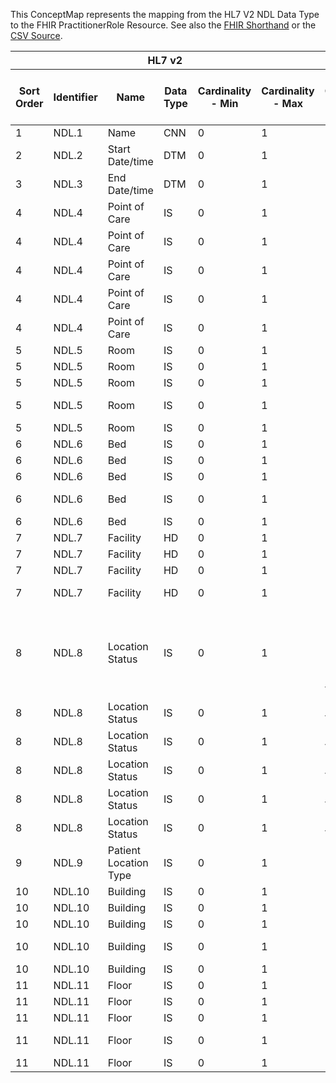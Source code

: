 
This ConceptMap represents the mapping from the HL7 V2 NDL Data Type to the FHIR PractitionerRole Resource. See also the <a href='https://github.com/HL7/v2-to-fhir/blob/master/tank/Datatype NDL to PractitionerRole.fsh'>FHIR Shorthand</a> or the <a href='https://github.com/HL7/v2-to-fhir/blob/master/mappings/datatypes/HL7 Data Type - FHIR R4_ NDL[PractitionerRole] - Sheet1.csv'>CSV Source</a>.
<table class='grid'><thead>
<tr><th colspan='6'>HL7 v2</th><th colspan='3'>Condition (IF True, args)</th><th colspan='8'>HL7 FHIR</th><th rowspan='2'>Comments</th></tr>
<tr><th title='Rows are listed in sequence of how they appear in the v2 standard. The first column, Sort Order, provides a sort order that can re-create the original v2 standard sequence in case one opts to re-sort/filter the rows.'>Sort Order</th><th title='Contains the formal Data Type Name and Component Sequence according to the base standard using &quot;.&quot; as the delimiter.'>Identifier</th><th title='The formal name of the field in the most current published version.'>Name</th><th title='The data type of the field in the most current published version if not deprecated, otherwise the data type at the time it was deprecated and removed.'>Data Type</th><th title='The V2 min cardinality expressed numerically.'>Cardinality - Min</th><th title='The V2 max cardinality expressed numerically.' style='border-right: 2px'>Cardinality - Max</th><th title='Condition in an easy to read syntax (Computable ANTLR)'>Computable ANTLR</th><th title='Condition in FHIRPath Notation'>Computable FHIRPath</th><th title='Condition expressed in narrative form' style='border-right: 2px'>Narrative</th><th title='An existing FHIR attribute in the target FHIR version.'>FHIR Attribute</th><th title='The FHIR attribute&apos;s data type in the target FHIR version.'>Proposed Extension</th><th title='The proposed FHIR Extension.'>Data Type</th><th title='The FHIR min cardinality expressed numerically.'>Cardinality - Min</th><th title='The FHIR max cardinality expressed numerically.' style='border-right: 2px'>Cardinality - Max</th><th title='The URL to the Data Type Map that is to be used for the attribute in this segment.'>Data Type Mapping</th><th title='The fixed or computed value to assign.'>Vocabulary Mapping<br/>(IS, ID, CE, CEN, CWE)</th><th title='Mapping for terminology tables.'>Assignment</th></tr></thead>
<tbody>
<tr> <td>1</td><td>NDL.1</td><td>Name</td><td>CNN</td><td>0</td><td style='border-right: 2px'>1</td><td></td><td></td><td style='border-right: 2px'></td><td><a href='https://hl7.org/fhir/R4/PractitionerRole.PractitionerRole-definitions.html#PractitionerRole.practitioner'>PractitionerRole.practitioner</a>(<a href='https://hl7.org/fhir/R4/PractitionerRole.PractitionerRole-definitions.html#PractitionerRole.Practitioner'>PractitionerRole.Practitioner</a>)</td><td></td><td><a href='https://hl7.org/fhir/R4/references.html'>Reference</a>(<a href='https://hl7.org/fhir/R4/PractitionerRole.PractitionerRole-definitions.html#PractitionerRole.Practitioner'>PractitionerRole.Practitioner</a>)</td><td>0</td><td>1</td><td><a href='ConceptMap-datatype-cnn-to-practitioner.html'>CNN[Practitioner]</a></td><td></td><td></td><td></td></tr>
<tr> <td>2</td><td>NDL.2</td><td>Start Date/time</td><td>DTM</td><td>0</td><td style='border-right: 2px'>1</td><td></td><td></td><td style='border-right: 2px'></td><td><a href='https://hl7.org/fhir/R4/PractitionerRole.PractitionerRole-definitions.html#PractitionerRole.period.start'>PractitionerRole.period.start</a></td><td></td><td><a href='https://hl7.org/fhir/R4/PractitionerRole.PractitionerRole-definitions.html#PractitionerRole.dateTime'>PractitionerRole.dateTime</a></td><td>0</td><td>1</td><td></td><td></td><td></td><td></td></tr>
<tr> <td>3</td><td>NDL.3</td><td>End Date/time</td><td>DTM</td><td>0</td><td style='border-right: 2px'>1</td><td></td><td></td><td style='border-right: 2px'></td><td><a href='https://hl7.org/fhir/R4/PractitionerRole.PractitionerRole-definitions.html#PractitionerRole.period.end'>PractitionerRole.period.end</a></td><td></td><td><a href='https://hl7.org/fhir/R4/PractitionerRole.PractitionerRole-definitions.html#PractitionerRole.dateTime'>PractitionerRole.dateTime</a></td><td>0</td><td>1</td><td></td><td></td><td></td><td></td></tr>
<tr> <td>4</td><td>NDL.4</td><td>Point of Care</td><td>IS</td><td>0</td><td style='border-right: 2px'>1</td><td></td><td></td><td style='border-right: 2px'></td><td><a href='https://hl7.org/fhir/R4/PractitionerRole.PractitionerRole-definitions.html#PractitionerRole..identifier'>PractitionerRole..identifier</a></td><td></td><td><a href='https://hl7.org/fhir/R4/PractitionerRole.PractitionerRole-definitions.html#PractitionerRole.Identifier'>PractitionerRole.Identifier</a></td><td></td><td></td><td><a href='ConceptMap-datatype-hd-to-identifier.html'>HD[Identifier]</a></td><td></td><td></td><td></td></tr>
<tr> <td>4</td><td>NDL.4</td><td>Point of Care</td><td>IS</td><td>0</td><td style='border-right: 2px'>1</td><td></td><td></td><td style='border-right: 2px'></td><td><a href='https://hl7.org/fhir/R4/PractitionerRole.PractitionerRole-definitions.html#PractitionerRole..mode'>PractitionerRole..mode</a></td><td></td><td><a href='https://hl7.org/fhir/R4/PractitionerRole.PractitionerRole-definitions.html#PractitionerRole.code'>PractitionerRole.code</a></td><td>0</td><td>1</td><td></td><td></td><td>"instance"</td><td></td></tr>
<tr> <td>4</td><td>NDL.4</td><td>Point of Care</td><td>IS</td><td>0</td><td style='border-right: 2px'>1</td><td></td><td></td><td style='border-right: 2px'></td><td><a href='https://hl7.org/fhir/R4/PractitionerRole.PractitionerRole-definitions.html#PractitionerRole..physicalType.coding.code'>PractitionerRole..physicalType.coding.code</a></td><td></td><td><a href='https://hl7.org/fhir/R4/PractitionerRole.PractitionerRole-definitions.html#PractitionerRole.code'>PractitionerRole.code</a></td><td>0</td><td>1</td><td></td><td></td><td>/extension??-poc/</td><td></td></tr>
<tr> <td>4</td><td>NDL.4</td><td>Point of Care</td><td>IS</td><td>0</td><td style='border-right: 2px'>1</td><td></td><td></td><td style='border-right: 2px'></td><td><a href='https://hl7.org/fhir/R4/PractitionerRole.PractitionerRole-definitions.html#PractitionerRole..physicalType.coding.system'>PractitionerRole..physicalType.coding.system</a></td><td></td><td><a href='https://hl7.org/fhir/R4/PractitionerRole.PractitionerRole-definitions.html#PractitionerRole.uri'>PractitionerRole.uri</a></td><td>0</td><td>1</td><td></td><td></td><td>"<a href='http://terminology.hl7.org/CodeSystem/location-physical-type'>http://terminology.hl7.org/CodeSystem/location-physical-type</a>"</td><td></td></tr>
<tr> <td>4</td><td>NDL.4</td><td>Point of Care</td><td>IS</td><td>0</td><td style='border-right: 2px'>1</td><td></td><td></td><td style='border-right: 2px'></td><td><a href='https://hl7.org/fhir/R4/PractitionerRole.PractitionerRole-definitions.html#PractitionerRole..partOf.reference'>PractitionerRole..partOf.reference</a>(<a href='https://hl7.org/fhir/R4/PractitionerRole.PractitionerRole-definitions.html#PractitionerRole.Location'>PractitionerRole.Location</a>)</td><td></td><td><a href='https://hl7.org/fhir/R4/PractitionerRole.PractitionerRole-definitions.html#PractitionerRole.string'>PractitionerRole.string</a></td><td>0</td><td>1</td><td></td><td></td><td></td><td></td></tr>
<tr> <td>5</td><td>NDL.5</td><td>Room</td><td>IS</td><td>0</td><td style='border-right: 2px'>1</td><td></td><td></td><td style='border-right: 2px'></td><td><a href='https://hl7.org/fhir/R4/PractitionerRole.PractitionerRole-definitions.html#PractitionerRole..identifier'>PractitionerRole..identifier</a></td><td></td><td><a href='https://hl7.org/fhir/R4/PractitionerRole.PractitionerRole-definitions.html#PractitionerRole.Identifier'>PractitionerRole.Identifier</a></td><td></td><td></td><td><a href='ConceptMap-datatype-hd-to-identifier.html'>HD[Identifier]</a></td><td></td><td></td><td></td></tr>
<tr> <td>5</td><td>NDL.5</td><td>Room</td><td>IS</td><td>0</td><td style='border-right: 2px'>1</td><td></td><td></td><td style='border-right: 2px'></td><td><a href='https://hl7.org/fhir/R4/PractitionerRole.PractitionerRole-definitions.html#PractitionerRole..mode'>PractitionerRole..mode</a></td><td></td><td><a href='https://hl7.org/fhir/R4/PractitionerRole.PractitionerRole-definitions.html#PractitionerRole.code'>PractitionerRole.code</a></td><td>0</td><td>1</td><td></td><td></td><td>"instance"</td><td></td></tr>
<tr> <td>5</td><td>NDL.5</td><td>Room</td><td>IS</td><td>0</td><td style='border-right: 2px'>1</td><td></td><td></td><td style='border-right: 2px'></td><td><a href='https://hl7.org/fhir/R4/PractitionerRole.PractitionerRole-definitions.html#PractitionerRole..physicalType.coding.code'>PractitionerRole..physicalType.coding.code</a></td><td></td><td><a href='https://hl7.org/fhir/R4/PractitionerRole.PractitionerRole-definitions.html#PractitionerRole.code'>PractitionerRole.code</a></td><td>0</td><td>1</td><td></td><td></td><td>"ro"</td><td></td></tr>
<tr> <td>5</td><td>NDL.5</td><td>Room</td><td>IS</td><td>0</td><td style='border-right: 2px'>1</td><td></td><td></td><td style='border-right: 2px'></td><td><a href='https://hl7.org/fhir/R4/PractitionerRole.PractitionerRole-definitions.html#PractitionerRole..physicalType.coding.system'>PractitionerRole..physicalType.coding.system</a></td><td></td><td><a href='https://hl7.org/fhir/R4/PractitionerRole.PractitionerRole-definitions.html#PractitionerRole.uri'>PractitionerRole.uri</a></td><td>0</td><td>1</td><td></td><td></td><td>"<a href='http://terminology.hl7.org/CodeSystem/location-physical-type'>http://terminology.hl7.org/CodeSystem/location-physical-type</a>"</td><td></td></tr>
<tr> <td>5</td><td>NDL.5</td><td>Room</td><td>IS</td><td>0</td><td style='border-right: 2px'>1</td><td></td><td></td><td style='border-right: 2px'></td><td><a href='https://hl7.org/fhir/R4/PractitionerRole.PractitionerRole-definitions.html#PractitionerRole..partOf.reference'>PractitionerRole..partOf.reference</a>(<a href='https://hl7.org/fhir/R4/PractitionerRole.PractitionerRole-definitions.html#PractitionerRole.Location'>PractitionerRole.Location</a>)</td><td></td><td><a href='https://hl7.org/fhir/R4/PractitionerRole.PractitionerRole-definitions.html#PractitionerRole.string'>PractitionerRole.string</a></td><td>0</td><td>1</td><td></td><td></td><td></td><td></td></tr>
<tr> <td>6</td><td>NDL.6</td><td>Bed</td><td>IS</td><td>0</td><td style='border-right: 2px'>1</td><td></td><td></td><td style='border-right: 2px'></td><td><a href='https://hl7.org/fhir/R4/PractitionerRole.PractitionerRole-definitions.html#PractitionerRole..identifier'>PractitionerRole..identifier</a></td><td></td><td><a href='https://hl7.org/fhir/R4/PractitionerRole.PractitionerRole-definitions.html#PractitionerRole.Identifier'>PractitionerRole.Identifier</a></td><td></td><td></td><td><a href='ConceptMap-datatype-hd-to-identifier.html'>HD[Identifier]</a></td><td></td><td></td><td></td></tr>
<tr> <td>6</td><td>NDL.6</td><td>Bed</td><td>IS</td><td>0</td><td style='border-right: 2px'>1</td><td></td><td></td><td style='border-right: 2px'></td><td><a href='https://hl7.org/fhir/R4/PractitionerRole.PractitionerRole-definitions.html#PractitionerRole..mode'>PractitionerRole..mode</a></td><td></td><td><a href='https://hl7.org/fhir/R4/PractitionerRole.PractitionerRole-definitions.html#PractitionerRole.code'>PractitionerRole.code</a></td><td>0</td><td>1</td><td></td><td></td><td>"instance"</td><td></td></tr>
<tr> <td>6</td><td>NDL.6</td><td>Bed</td><td>IS</td><td>0</td><td style='border-right: 2px'>1</td><td></td><td></td><td style='border-right: 2px'></td><td><a href='https://hl7.org/fhir/R4/PractitionerRole.PractitionerRole-definitions.html#PractitionerRole..physicalType.coding.code'>PractitionerRole..physicalType.coding.code</a></td><td></td><td><a href='https://hl7.org/fhir/R4/PractitionerRole.PractitionerRole-definitions.html#PractitionerRole.code'>PractitionerRole.code</a></td><td>0</td><td>1</td><td></td><td></td><td>"bd"</td><td></td></tr>
<tr> <td>6</td><td>NDL.6</td><td>Bed</td><td>IS</td><td>0</td><td style='border-right: 2px'>1</td><td></td><td></td><td style='border-right: 2px'></td><td><a href='https://hl7.org/fhir/R4/PractitionerRole.PractitionerRole-definitions.html#PractitionerRole..physicalType.coding.system'>PractitionerRole..physicalType.coding.system</a></td><td></td><td><a href='https://hl7.org/fhir/R4/PractitionerRole.PractitionerRole-definitions.html#PractitionerRole.uri'>PractitionerRole.uri</a></td><td>0</td><td>1</td><td></td><td></td><td>"<a href='http://terminology.hl7.org/CodeSystem/location-physical-type'>http://terminology.hl7.org/CodeSystem/location-physical-type</a>"</td><td></td></tr>
<tr> <td>6</td><td>NDL.6</td><td>Bed</td><td>IS</td><td>0</td><td style='border-right: 2px'>1</td><td></td><td></td><td style='border-right: 2px'></td><td><a href='https://hl7.org/fhir/R4/PractitionerRole.PractitionerRole-definitions.html#PractitionerRole..partOf.reference'>PractitionerRole..partOf.reference</a>(<a href='https://hl7.org/fhir/R4/PractitionerRole.PractitionerRole-definitions.html#PractitionerRole.Location'>PractitionerRole.Location</a>)</td><td></td><td><a href='https://hl7.org/fhir/R4/PractitionerRole.PractitionerRole-definitions.html#PractitionerRole.string'>PractitionerRole.string</a></td><td>0</td><td>1</td><td></td><td></td><td></td><td></td></tr>
<tr> <td>7</td><td>NDL.7</td><td>Facility</td><td>HD</td><td>0</td><td style='border-right: 2px'>1</td><td></td><td></td><td style='border-right: 2px'></td><td><a href='https://hl7.org/fhir/R4/PractitionerRole.PractitionerRole-definitions.html#PractitionerRole..identifier'>PractitionerRole..identifier</a></td><td></td><td><a href='https://hl7.org/fhir/R4/PractitionerRole.PractitionerRole-definitions.html#PractitionerRole.Identifier'>PractitionerRole.Identifier</a></td><td></td><td></td><td><a href='ConceptMap-datatype-hd-to-identifier.html'>HD[Identifier]</a></td><td></td><td></td><td></td></tr>
<tr> <td>7</td><td>NDL.7</td><td>Facility</td><td>HD</td><td>0</td><td style='border-right: 2px'>1</td><td></td><td></td><td style='border-right: 2px'></td><td><a href='https://hl7.org/fhir/R4/PractitionerRole.PractitionerRole-definitions.html#PractitionerRole..mode'>PractitionerRole..mode</a></td><td></td><td><a href='https://hl7.org/fhir/R4/PractitionerRole.PractitionerRole-definitions.html#PractitionerRole.code'>PractitionerRole.code</a></td><td>0</td><td>1</td><td></td><td></td><td>"instance"</td><td></td></tr>
<tr> <td>7</td><td>NDL.7</td><td>Facility</td><td>HD</td><td>0</td><td style='border-right: 2px'>1</td><td></td><td></td><td style='border-right: 2px'></td><td><a href='https://hl7.org/fhir/R4/PractitionerRole.PractitionerRole-definitions.html#PractitionerRole..physicalType.coding.code'>PractitionerRole..physicalType.coding.code</a></td><td></td><td><a href='https://hl7.org/fhir/R4/PractitionerRole.PractitionerRole-definitions.html#PractitionerRole.code'>PractitionerRole.code</a></td><td>0</td><td>1</td><td></td><td></td><td>"si"</td><td></td></tr>
<tr> <td>7</td><td>NDL.7</td><td>Facility</td><td>HD</td><td>0</td><td style='border-right: 2px'>1</td><td></td><td></td><td style='border-right: 2px'></td><td><a href='https://hl7.org/fhir/R4/PractitionerRole.PractitionerRole-definitions.html#PractitionerRole..physicalType.coding.system'>PractitionerRole..physicalType.coding.system</a></td><td></td><td><a href='https://hl7.org/fhir/R4/PractitionerRole.PractitionerRole-definitions.html#PractitionerRole.uri'>PractitionerRole.uri</a></td><td>0</td><td>1</td><td></td><td></td><td>"<a href='http://terminology.hl7.org/CodeSystem/location-physical-type'>http://terminology.hl7.org/CodeSystem/location-physical-type</a>"</td><td></td></tr>
<tr> <td>8</td><td>NDL.8</td><td>Location Status</td><td>IS</td><td>0</td><td style='border-right: 2px'>1</td><td>IF PL.1 AND PL.2 AND PL.3 AND PL.4 AND PL.7 AND PL.8 NOT VALUED</td><td></td><td style='border-right: 2px'></td><td><a href='https://hl7.org/fhir/R4/PractitionerRole.PractitionerRole-definitions.html#PractitionerRole..status'>PractitionerRole..status</a></td><td></td><td></td><td>0</td><td>1</td><td><a href='ConceptMap-datatype-is-to-code.html'>IS[code]</a></td><td></td><td></td><td></td></tr>
<tr> <td>8</td><td>NDL.8</td><td>Location Status</td><td>IS</td><td>0</td><td style='border-right: 2px'>1</td><td>IF PL.2 VALUED</td><td></td><td style='border-right: 2px'></td><td><a href='https://hl7.org/fhir/R4/PractitionerRole.PractitionerRole-definitions.html#PractitionerRole..status'>PractitionerRole..status</a></td><td></td><td></td><td>0</td><td>1</td><td><a href='ConceptMap-datatype-is-to-code.html'>IS[code]</a></td><td></td><td></td><td></td></tr>
<tr> <td>8</td><td>NDL.8</td><td>Location Status</td><td>IS</td><td>0</td><td style='border-right: 2px'>1</td><td>IF PL.3 VALUED</td><td></td><td style='border-right: 2px'></td><td><a href='https://hl7.org/fhir/R4/PractitionerRole.PractitionerRole-definitions.html#PractitionerRole..status'>PractitionerRole..status</a></td><td></td><td></td><td>0</td><td>1</td><td><a href='ConceptMap-datatype-is-to-code.html'>IS[code]</a></td><td></td><td></td><td></td></tr>
<tr> <td>8</td><td>NDL.8</td><td>Location Status</td><td>IS</td><td>0</td><td style='border-right: 2px'>1</td><td>IF PL.4 VALUED</td><td></td><td style='border-right: 2px'></td><td><a href='https://hl7.org/fhir/R4/PractitionerRole.PractitionerRole-definitions.html#PractitionerRole..status'>PractitionerRole..status</a></td><td></td><td></td><td>0</td><td>1</td><td><a href='ConceptMap-datatype-is-to-code.html'>IS[code]</a></td><td></td><td></td><td></td></tr>
<tr> <td>8</td><td>NDL.8</td><td>Location Status</td><td>IS</td><td>0</td><td style='border-right: 2px'>1</td><td>IF PL.7 VALUED</td><td></td><td style='border-right: 2px'></td><td><a href='https://hl7.org/fhir/R4/PractitionerRole.PractitionerRole-definitions.html#PractitionerRole..status'>PractitionerRole..status</a></td><td></td><td></td><td>0</td><td>1</td><td><a href='ConceptMap-datatype-is-to-code.html'>IS[code]</a></td><td></td><td></td><td></td></tr>
<tr> <td>8</td><td>NDL.8</td><td>Location Status</td><td>IS</td><td>0</td><td style='border-right: 2px'>1</td><td>IF PL.8 VALUED</td><td></td><td style='border-right: 2px'></td><td><a href='https://hl7.org/fhir/R4/PractitionerRole.PractitionerRole-definitions.html#PractitionerRole..status'>PractitionerRole..status</a></td><td></td><td></td><td>0</td><td>1</td><td><a href='ConceptMap-datatype-is-to-code.html'>IS[code]</a></td><td></td><td></td><td></td></tr>
<tr> <td>9</td><td>NDL.9</td><td>Patient Location Type</td><td>IS</td><td>0</td><td style='border-right: 2px'>1</td><td></td><td></td><td style='border-right: 2px'></td><td></td><td></td><td></td><td></td><td></td><td></td><td></td><td></td><td></td></tr>
<tr> <td>10</td><td>NDL.10</td><td>Building</td><td>IS</td><td>0</td><td style='border-right: 2px'>1</td><td></td><td></td><td style='border-right: 2px'></td><td><a href='https://hl7.org/fhir/R4/PractitionerRole.PractitionerRole-definitions.html#PractitionerRole..identifier'>PractitionerRole..identifier</a></td><td></td><td><a href='https://hl7.org/fhir/R4/PractitionerRole.PractitionerRole-definitions.html#PractitionerRole.Identifier'>PractitionerRole.Identifier</a></td><td></td><td></td><td><a href='ConceptMap-datatype-hd-to-identifier.html'>HD[Identifier]</a></td><td></td><td></td><td></td></tr>
<tr> <td>10</td><td>NDL.10</td><td>Building</td><td>IS</td><td>0</td><td style='border-right: 2px'>1</td><td></td><td></td><td style='border-right: 2px'></td><td><a href='https://hl7.org/fhir/R4/PractitionerRole.PractitionerRole-definitions.html#PractitionerRole..mode'>PractitionerRole..mode</a></td><td></td><td><a href='https://hl7.org/fhir/R4/PractitionerRole.PractitionerRole-definitions.html#PractitionerRole.code'>PractitionerRole.code</a></td><td>0</td><td>1</td><td></td><td></td><td>"instance"</td><td></td></tr>
<tr> <td>10</td><td>NDL.10</td><td>Building</td><td>IS</td><td>0</td><td style='border-right: 2px'>1</td><td></td><td></td><td style='border-right: 2px'></td><td><a href='https://hl7.org/fhir/R4/PractitionerRole.PractitionerRole-definitions.html#PractitionerRole..physicalType.coding.code'>PractitionerRole..physicalType.coding.code</a></td><td></td><td><a href='https://hl7.org/fhir/R4/PractitionerRole.PractitionerRole-definitions.html#PractitionerRole.code'>PractitionerRole.code</a></td><td>0</td><td>1</td><td></td><td></td><td>"bu"</td><td></td></tr>
<tr> <td>10</td><td>NDL.10</td><td>Building</td><td>IS</td><td>0</td><td style='border-right: 2px'>1</td><td></td><td></td><td style='border-right: 2px'></td><td><a href='https://hl7.org/fhir/R4/PractitionerRole.PractitionerRole-definitions.html#PractitionerRole..physicalType.coding.system'>PractitionerRole..physicalType.coding.system</a></td><td></td><td><a href='https://hl7.org/fhir/R4/PractitionerRole.PractitionerRole-definitions.html#PractitionerRole.uri'>PractitionerRole.uri</a></td><td>0</td><td>1</td><td></td><td></td><td>"<a href='http://terminology.hl7.org/CodeSystem/location-physical-type'>http://terminology.hl7.org/CodeSystem/location-physical-type</a>"</td><td></td></tr>
<tr> <td>10</td><td>NDL.10</td><td>Building</td><td>IS</td><td>0</td><td style='border-right: 2px'>1</td><td></td><td></td><td style='border-right: 2px'></td><td><a href='https://hl7.org/fhir/R4/PractitionerRole.PractitionerRole-definitions.html#PractitionerRole..partOf.reference'>PractitionerRole..partOf.reference</a>(<a href='https://hl7.org/fhir/R4/PractitionerRole.PractitionerRole-definitions.html#PractitionerRole.Location'>PractitionerRole.Location</a>)</td><td></td><td><a href='https://hl7.org/fhir/R4/PractitionerRole.PractitionerRole-definitions.html#PractitionerRole.string'>PractitionerRole.string</a></td><td>0</td><td>1</td><td></td><td></td><td></td><td></td></tr>
<tr> <td>11</td><td>NDL.11</td><td>Floor</td><td>IS</td><td>0</td><td style='border-right: 2px'>1</td><td></td><td></td><td style='border-right: 2px'></td><td><a href='https://hl7.org/fhir/R4/PractitionerRole.PractitionerRole-definitions.html#PractitionerRole..identifier'>PractitionerRole..identifier</a></td><td></td><td><a href='https://hl7.org/fhir/R4/PractitionerRole.PractitionerRole-definitions.html#PractitionerRole.Identifier'>PractitionerRole.Identifier</a></td><td></td><td></td><td><a href='ConceptMap-datatype-hd-to-identifier.html'>HD[Identifier]</a></td><td></td><td></td><td></td></tr>
<tr> <td>11</td><td>NDL.11</td><td>Floor</td><td>IS</td><td>0</td><td style='border-right: 2px'>1</td><td></td><td></td><td style='border-right: 2px'></td><td><a href='https://hl7.org/fhir/R4/PractitionerRole.PractitionerRole-definitions.html#PractitionerRole..mode'>PractitionerRole..mode</a></td><td></td><td><a href='https://hl7.org/fhir/R4/PractitionerRole.PractitionerRole-definitions.html#PractitionerRole.code'>PractitionerRole.code</a></td><td>0</td><td>1</td><td></td><td></td><td>"instance"</td><td></td></tr>
<tr> <td>11</td><td>NDL.11</td><td>Floor</td><td>IS</td><td>0</td><td style='border-right: 2px'>1</td><td></td><td></td><td style='border-right: 2px'></td><td><a href='https://hl7.org/fhir/R4/PractitionerRole.PractitionerRole-definitions.html#PractitionerRole..physicalType.coding.code'>PractitionerRole..physicalType.coding.code</a></td><td></td><td><a href='https://hl7.org/fhir/R4/PractitionerRole.PractitionerRole-definitions.html#PractitionerRole.code'>PractitionerRole.code</a></td><td>0</td><td>1</td><td></td><td></td><td>"lvl"</td><td></td></tr>
<tr> <td>11</td><td>NDL.11</td><td>Floor</td><td>IS</td><td>0</td><td style='border-right: 2px'>1</td><td></td><td></td><td style='border-right: 2px'></td><td><a href='https://hl7.org/fhir/R4/PractitionerRole.PractitionerRole-definitions.html#PractitionerRole..physicalType.coding.system'>PractitionerRole..physicalType.coding.system</a></td><td></td><td><a href='https://hl7.org/fhir/R4/PractitionerRole.PractitionerRole-definitions.html#PractitionerRole.uri'>PractitionerRole.uri</a></td><td>0</td><td>1</td><td></td><td></td><td>"<a href='http://terminology.hl7.org/CodeSystem/location-physical-type'>http://terminology.hl7.org/CodeSystem/location-physical-type</a>"</td><td></td></tr>
<tr> <td>11</td><td>NDL.11</td><td>Floor</td><td>IS</td><td>0</td><td style='border-right: 2px'>1</td><td></td><td></td><td style='border-right: 2px'></td><td><a href='https://hl7.org/fhir/R4/PractitionerRole.PractitionerRole-definitions.html#PractitionerRole..partOf.reference'>PractitionerRole..partOf.reference</a>(<a href='https://hl7.org/fhir/R4/PractitionerRole.PractitionerRole-definitions.html#PractitionerRole.Location'>PractitionerRole.Location</a>)</td><td></td><td><a href='https://hl7.org/fhir/R4/PractitionerRole.PractitionerRole-definitions.html#PractitionerRole.string'>PractitionerRole.string</a></td><td>0</td><td>1</td><td></td><td></td><td></td><td></td></tr>
</tbody></table>
